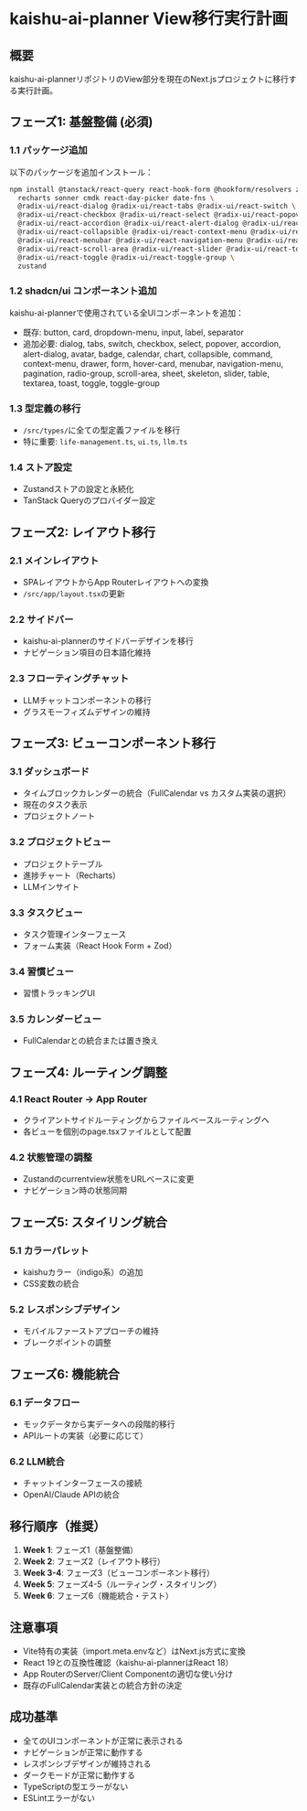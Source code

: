 # kaishu-ai-planner View移行実行計画

## 概要

kaishu-ai-plannerリポジトリのView部分を現在のNext.jsプロジェクトに移行する実行計画。

## フェーズ1: 基盤整備 (必須)

### 1.1 パッケージ追加

以下のパッケージを追加インストール：

```bash
npm install @tanstack/react-query react-hook-form @hookform/resolvers zod \
  recharts sonner cmdk react-day-picker date-fns \
  @radix-ui/react-dialog @radix-ui/react-tabs @radix-ui/react-switch \
  @radix-ui/react-checkbox @radix-ui/react-select @radix-ui/react-popover \
  @radix-ui/react-accordion @radix-ui/react-alert-dialog @radix-ui/react-avatar \
  @radix-ui/react-collapsible @radix-ui/react-context-menu @radix-ui/react-hover-card \
  @radix-ui/react-menubar @radix-ui/react-navigation-menu @radix-ui/react-radio-group \
  @radix-ui/react-scroll-area @radix-ui/react-slider @radix-ui/react-toast \
  @radix-ui/react-toggle @radix-ui/react-toggle-group \
  zustand
```

### 1.2 shadcn/ui コンポーネント追加

kaishu-ai-plannerで使用されている全UIコンポーネントを追加：

- 既存: button, card, dropdown-menu, input, label, separator
- 追加必要: dialog, tabs, switch, checkbox, select, popover, accordion, alert-dialog,
  avatar, badge, calendar, chart, collapsible, command, context-menu, drawer,
  form, hover-card, menubar, navigation-menu, pagination, radio-group,
  scroll-area, sheet, skeleton, slider, table, textarea, toast, toggle, toggle-group

### 1.3 型定義の移行

- `/src/types/`に全ての型定義ファイルを移行
- 特に重要: `life-management.ts`, `ui.ts`, `llm.ts`

### 1.4 ストア設定

- Zustandストアの設定と永続化
- TanStack Queryのプロバイダー設定

## フェーズ2: レイアウト移行

### 2.1 メインレイアウト

- SPAレイアウトからApp Routerレイアウトへの変換
- `/src/app/layout.tsx`の更新

### 2.2 サイドバー

- kaishu-ai-plannerのサイドバーデザインを移行
- ナビゲーション項目の日本語化維持

### 2.3 フローティングチャット

- LLMチャットコンポーネントの移行
- グラスモーフィズムデザインの維持

## フェーズ3: ビューコンポーネント移行

### 3.1 ダッシュボード

- タイムブロックカレンダーの統合（FullCalendar vs カスタム実装の選択）
- 現在のタスク表示
- プロジェクトノート

### 3.2 プロジェクトビュー

- プロジェクトテーブル
- 進捗チャート（Recharts）
- LLMインサイト

### 3.3 タスクビュー

- タスク管理インターフェース
- フォーム実装（React Hook Form + Zod）

### 3.4 習慣ビュー

- 習慣トラッキングUI

### 3.5 カレンダービュー

- FullCalendarとの統合または置き換え

## フェーズ4: ルーティング調整

### 4.1 React Router → App Router

- クライアントサイドルーティングからファイルベースルーティングへ
- 各ビューを個別のpage.tsxファイルとして配置

### 4.2 状態管理の調整

- Zustandのcurrentview状態をURLベースに変更
- ナビゲーション時の状態同期

## フェーズ5: スタイリング統合

### 5.1 カラーパレット

- kaishuカラー（indigo系）の追加
- CSS変数の統合

### 5.2 レスポンシブデザイン

- モバイルファーストアプローチの維持
- ブレークポイントの調整

## フェーズ6: 機能統合

### 6.1 データフロー

- モックデータから実データへの段階的移行
- APIルートの実装（必要に応じて）

### 6.2 LLM統合

- チャットインターフェースの接続
- OpenAI/Claude APIの統合

## 移行順序（推奨）

1. **Week 1**: フェーズ1（基盤整備）
2. **Week 2**: フェーズ2（レイアウト移行）
3. **Week 3-4**: フェーズ3（ビューコンポーネント移行）
4. **Week 5**: フェーズ4-5（ルーティング・スタイリング）
5. **Week 6**: フェーズ6（機能統合・テスト）

## 注意事項

- Vite特有の実装（import.meta.envなど）はNext.js方式に変換
- React 19との互換性確認（kaishu-ai-plannerはReact 18）
- App RouterのServer/Client Componentの適切な使い分け
- 既存のFullCalendar実装との統合方針の決定

## 成功基準

- 全てのUIコンポーネントが正常に表示される
- ナビゲーションが正常に動作する
- レスポンシブデザインが維持される
- ダークモードが正常に動作する
- TypeScriptの型エラーがない
- ESLintエラーがない
